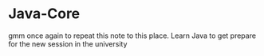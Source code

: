 # Java-Core
gmm once again to repeat this note to this place. Learn Java to get prepare for the new session in the university
